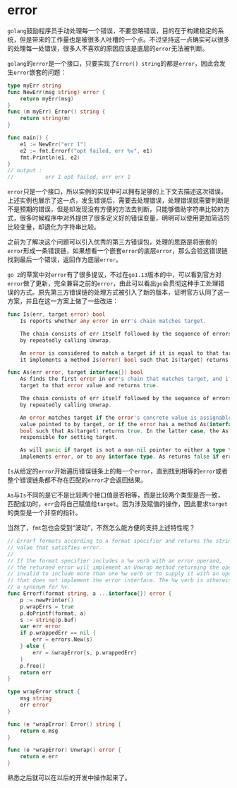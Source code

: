 # error

`golang`鼓励程序员手动处理每一个错误，不要忽略错误，目的在于构建稳定的系统，但是带来的工作量也是被很多人吐槽的一个点。不过坚持这一点确实可以很多的处理每一处错误，很多人不喜欢的原因应该是底层的`error`无法被判断。

`golang`的`error`是一个接口，只要实现了`Error() string`的都是`error`，因此会发生`error`嵌套的问题：

```go
type myErr string
func NewErr(msg string) error {
	return myErr(msg)
}
func (m myErr) Error() string {
	return string(m)
}

func main() {
	e1 := NewErr("err 1")
	e2 := fmt.Errorf("opt failed, err %v", e1)
    fmt.Println(e1, e2)
}
// output :
// 			err 1 opt failed, err err 1
```

`error`只是一个接口，所以实例的实现中可以拥有足够的上下文去描述这次错误，上述实例也展示了这一点，发生错误后，需要去处理错误，处理错误就需要判断是不是预期的错误，但是却发现没有方便的方法去判断，只能够借助字符串比较的方式，很多时候程序中对外提供了很多定义好的错误变量，明明可以使用更加简洁的比较变量，却退化为字符串比较。

之前为了解决这个问题可以引入优秀的第三方错误包，处理的思路是将嵌套的`error`形成一条错误链，如果想看一个嵌套`error`的底层`error`，那么会验这错误链找到最后一个错误，返回作为底层`error`。

`go 2`的草案中对`error`有了很多提议，不过在`go1.13`版本的中，可以看到官方对`error`做了更新，完全兼容之前的`error`，由此可以看出`go`会贯彻这种手工处理错误的方式。原先第三方错误链的处理方式被引入了新的版本，证明官方认同了这一方案，并且在这一方案上做了一些改进：

```go
func Is(err, target error) bool
    Is reports whether any error in err's chain matches target.

    The chain consists of err itself followed by the sequence of errors obtained
    by repeatedly calling Unwrap.

    An error is considered to match a target if it is equal to that target or if
    it implements a method Is(error) bool such that Is(target) returns true.

func As(err error, target interface{}) bool
    As finds the first error in err's chain that matches target, and if so, sets
    target to that error value and returns true.

    The chain consists of err itself followed by the sequence of errors obtained
    by repeatedly calling Unwrap.

    An error matches target if the error's concrete value is assignable to the
    value pointed to by target, or if the error has a method As(interface{})
    bool such that As(target) returns true. In the latter case, the As method is
    responsible for setting target.

    As will panic if target is not a non-nil pointer to either a type that
    implements error, or to any interface type. As returns false if err is nil.
```

`Is`从给定的`error`开始遍历错误链条上的每一个`error`，直到找到相等的`error`或者整个错误链条都不存在匹配的`error`才会返回结果。

`As`与`Is`不同的是它不是比较两个接口值是否相等，而是比较两个类型是否一致，匹配成功时，`err`会将自己赋值给`target`。因为涉及赋值的操作，因此要求`target`的类型是一个非空的指针。

当然了，`fmt`包也会受到“波动”，不然怎么能方便的支持上述特性呢？

```go
// Errorf formats according to a format specifier and returns the string as a
// value that satisfies error.
//
// If the format specifier includes a %w verb with an error operand,
// the returned error will implement an Unwrap method returning the operand. It is
// invalid to include more than one %w verb or to supply it with an operand
// that does not implement the error interface. The %w verb is otherwise
// a synonym for %v.
func Errorf(format string, a ...interface{}) error {
	p := newPrinter()
	p.wrapErrs = true
	p.doPrintf(format, a)
	s := string(p.buf)
	var err error
	if p.wrappedErr == nil {
		err = errors.New(s)
	} else {
		err = &wrapError{s, p.wrappedErr}
	}
	p.free()
	return err
}

type wrapError struct {
	msg string
	err error
}

func (e *wrapError) Error() string {
	return e.msg
}

func (e *wrapError) Unwrap() error {
	return e.err
}
```

熟悉之后就可以在以后的开发中操作起来了。